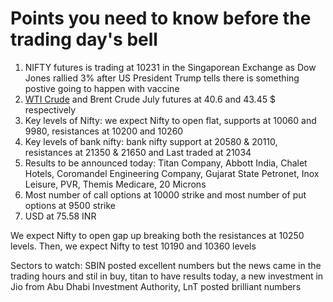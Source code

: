 # Points you need to know before the trading day's bell
1. NIFTY futures is trading at 10231 in the Singaporean Exchange as Dow Jones rallied 3% after US President Trump tells there is something postive going to happen with vaccine
2. [WTI Crude](https://github.com/gauravkumar28/TrademanzaWebPages/blob/master/docs/glossaries/wti.html) and Brent Crude July futures at 40.6 and 43.45 $ respectively
3. Key levels of Nifty: we expect Nifty to open flat, supports at 10060 and 9980, resistances at 10200 and 10260
4. Key levels of bank nifty: bank nifty support at 20580 & 20110, resistances at 21350 & 21650 and Last traded at 21034
5. Results to be announced today: Titan Company, Abbott India, Chalet Hotels, Coromandel Engineering Company, Gujarat State Petronet, Inox Leisure, PVR, Themis Medicare, 20 Microns
6. Most number of call options at 10000 strike and most number of put options at 9500 strike
7. USD at 75.58 INR

We expect Nifty to open gap up breaking both the resistances at 10250 levels. Then, we expect Nifty to test 10190 and 10360 levels

Sectors to watch: SBIN posted excellent numbers but the news came in the trading hours and stil in buy, titan to have results today, a new investment in Jio from Abu Dhabi Investment Authority, LnT posted brilliant numbers

